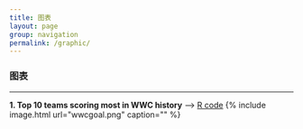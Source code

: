 ```yaml
---
title: 图表
layout: page
group: navigation
permalink: /graphic/
---
```


### 图表

------

**1. Top 10 teams scoring most in WWC history** --> [R code](https://gist.github.com/jubyshu/a3277965c1a09bb7885f1f0203b95f7c)
{% include image.html url="wwcgoal.png" caption="" %}